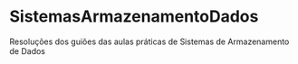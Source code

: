 # SistemasArmazenamentoDados
Resoluções dos guiões das aulas práticas de Sistemas de Armazenamento de Dados
